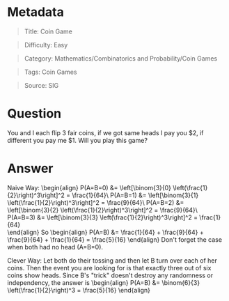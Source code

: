 # Metadata
> Title: Coin Game

> Difficulty: Easy

> Category: Mathematics/Combinatorics and Probability/Coin Games

> Tags: Coin Games

> Source: SIG

# Question
You and I each flip 3 fair coins, if we got same heads I pay you \$2, if different you pay me \$1. Will you play this game?

# Answer
Naive Way:
\begin{align}
	P(A=B=0) &= \left[\binom{3}{0} \left(\frac{1}{2}\right)^3\right]^2 = \frac{1}{64}\\
	P(A=B=1) &= \left[\binom{3}{1} \left(\frac{1}{2}\right)^3\right]^2 = \frac{9}{64}\\
	P(A=B=2) &= \left[\binom{3}{2} \left(\frac{1}{2}\right)^3\right]^2 = \frac{9}{64}\\
	P(A=B=3) &= \left[\binom{3}{3} \left(\frac{1}{2}\right)^3\right]^2 = \frac{1}{64}	
\end{align}
So
\begin{align}
	P(A=B) &= \frac{1}{64} + \frac{9}{64} + \frac{9}{64} + \frac{1}{64} = \frac{5}{16}
\end{align}
Don't forget the case when both had no head (A=B=0).

Clever Way: Let both do their tossing and then let B turn over each of her coins. Then the event you are looking for is that exactly three out of six coins show heads. Since B's "trick" doesn't destroy any randomness or independency, the answer is
\begin{align}
	P(A=B) &= \binom{6}{3} \left(\frac{1}{2}\right)^3 = \frac{5}{16}
\end{align}
